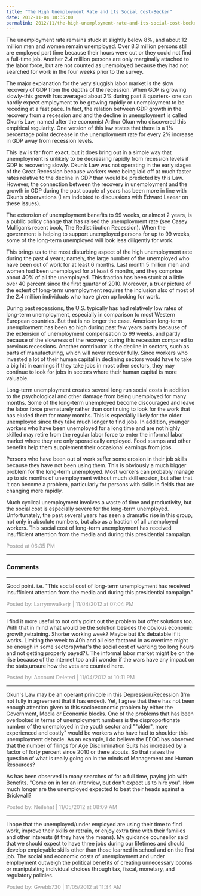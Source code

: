 ```yaml
---
title: "The High Unemployment Rate and its Social Cost-Becker"
date: 2012-11-04 18:35:00
permalink: 2012/11/the-high-unemployment-rate-and-its-social-cost-becker.html
---
```

The unemployment rate remains stuck at slightly below 8%,
and about 12 million men and women remain unemployed. Over 8.3 million persons
still are employed part time because their hours were cut or they could not
find a full-time job. Another 2.4 million persons are only marginally attached
to the labor force, but are not counted as unemployed because they had not
searched for work in the four weeks prior to the survey.

The major explanation for the very sluggish labor market is
the slow recovery of GDP from the depths of the recession. When GDP is growing
slowly-this growth has averaged about 2% during past 8 quarters- one can hardly
expect employment to be growing rapidly or unemployment to be receding at a
fast pace. In fact, the relation between GDP growth in the recovery from a
recession and and the decline in unemployment is called Okun’s Law, named after
the economist Arthur Okun who discovered this empirical regularity. One version
of this law states that there is a 1% percentage point decrease in the
unemployment rate for every 2% increase in GDP away from recession levels.

This law is far from exact, but it does bring out in a
simple way that unemployment is unlikely to be decreasing rapidly from
recession levels if GDP is recovering slowly. Okun’s Law was not operating in
the early stages of the Great Recession because workers were being laid off at
much faster rates relative to the decline in GDP than would be predicted by
this Law. However, the connection between the recovery in unemployment and the
growth in GDP during the past couple of years has been more in line with Okun’s
observations (I am indebted to discussions with Edward Lazear on these issues).

The extension of unemployment benefits to 99 weeks, or
almost 2 years, is a public policy change that has raised the unemployment rate
(see Casey Mulligan’s recent book, The Redistribution Recession). When
the government is helping to support unemployed persons for up to 99 weeks,
some of the long-term unemployed will look less diligently for work.

This brings us to the most disturbing aspect of the high
unemployment rate during the past 4 years; namely, the large number of the
unemployed who have been out of work for at least 6 months. Last month 5
million men and women had been unemployed for at least 6 months, and they
comprise about 40% of all the unemployed. This fraction has been stuck at a
little over 40 percent since the first quarter of 2010. Moreover, a truer
picture of the extent of long-term unemployment requires the inclusion also of
most of the 2.4 million individuals who have given up looking for work.

During past recessions, the U.S. typically has had
relatively low rates of long-term unemployment, especially in comparison to
most Western European countries. But that is no longer the case. American
long-term unemployment has been so high during past few years partly because of
the extension of unemployment compensation to 99 weeks, and partly because of
the slowness of the recovery during this recession compared to previous
recessions. Another contributor is the decline in sectors, such as parts of
manufacturing, which will never recover fully. Since workers who invested a lot
of their human capital in declining sectors would have to take a big hit in
earnings if they take jobs in most other sectors, they may continue to look for jobs
in sectors where their human capital is more valuable.

Long-term unemployment creates several long run social costs
in addition to the psychological and other damage from being unemployed for
many months. Some of the long-term unemployed become discouraged and leave the
labor force prematurely rather than continuing to look for the work that has eluded
them for many months. This is especially likely for the older unemployed since
they take much longer to find jobs. In addition, younger workers who have been
unemployed for a long time and are not highly skilled may retire from the
regular labor force to enter the informal labor market where they are only
sporadically employed. Food stamps and other benefits help them supplement
their occasional earnings from jobs.

Persons who have been out of work suffer some erosion in
their job skills because they have not been using them. This is obviously a
much bigger problem for the long-term unemployed. Most workers can probably
manage up to six months of unemployment without much skill erosion, but after
that it can become a problem, particularly for persons with skills in fields
that are changing more rapidly.

Much cyclical unemployment involves a waste of time and
productivity, but the social cost is especially severe for the long-term
unemployed. Unfortunately, the past several years has seen a dramatic rise in
this group, not only in absolute numbers, but also as a fraction of all
unemployed workers. This social cost of long-term unemployment has received
insufficient attention from the media and during this presidential campaign.

<span style="color:#999">Posted at 06:35 PM</span>

<!-- more -->

---

### Comments

---

Good point. i.e. "This social cost of long-term unemployment has received insufficient attention from the media and during this presidential campaign."

<span style="color:#999">Posted by: Larrymwalkerjr | 11/04/2012 at 07:04 PM</span>

---

I find it more useful to not only point out the problem but offer solutions too.
With that in mind what would be the solution besides the obvious economic growth,retraining.
Shorter working week? Maybe but it's debatable if it works. Limiting the week to 40h and all else factored in as overtime might be enough in some sectors(what's the social cost of working too long hours and not getting properly payed?).
The informal labor market might be on the rise because of the internet too and i wonder if the wars have any impact on the stats,unsure how the vets are counted here.

<span style="color:#999">Posted by: Account Deleted | 11/04/2012 at 10:11 PM</span>

---

Okun's Law may be an operant prinicple in this Depression/Recession (I'm not fully in agreement that it has ended). Yet, I agree that there has not been enough attention given to this socioeconomic problem by either the Government, Media or Economic blocks. One of the problems that has been overlooked in terms of unemployment numbers is the disproportionate number of the unemployed in the youth sector and ""older", more experienced and costly" would be workers who have had to shoulder this unemployment debacle. As an example, I do believe the EEOC has observed that the number of filings for Age Discrimination Suits has increased by a factor of forty percent since 2010 or there abouts. So that raises the question of what is really going on in the minds of Management and Human Resources?

As has been observed in many searches of for a full time, paying job with Benefits. "Come on in for an interview, but don't expect us to hire you". How much longer are the unemployed expected to beat their heads against a Brickwall?     

<span style="color:#999">Posted by: Neilehat | 11/05/2012 at 08:09 AM</span>

---

I hope that the unemployed/under employed are using their time to find work, improve their skills or retrain, or enjoy extra time with their families and other interests (if they have the means).  My guidance counsellor said that we should expect to have three jobs during our lifetimes and should develop employable skills other than those learned in school and on the first job.  The social and economic costs of unemployment and under employment outweigh the political benefits of creating unnecessary booms or manipulating individual choices through tax, fiscal, monetary, and regulatory policies.

<span style="color:#999">Posted by: Gwebb730 | 11/05/2012 at 11:34 AM</span>